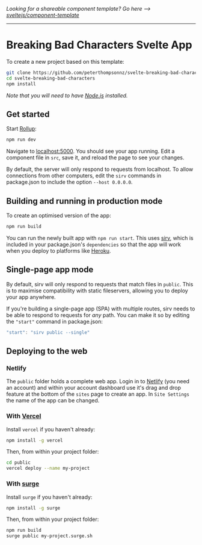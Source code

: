 _Looking for a shareable component template? Go here --> [sveltejs/component-template](https://github.com/sveltejs/component-template)_

---

# Breaking Bad Characters Svelte App

To create a new project based on this template:

```bash
git clone https://github.com/peterthompsonnz/svelte-breaking-bad-characters.git
cd svelte-breaking-bad-characters
npm install
```

_Note that you will need to have [Node.js](https://nodejs.org) installed._

## Get started

Start [Rollup](https://rollupjs.org):

```bash
npm run dev
```

Navigate to [localhost:5000](http://localhost:5000). You should see your app running. Edit a component file in `src`, save it, and reload the page to see your changes.

By default, the server will only respond to requests from localhost. To allow connections from other computers, edit the `sirv` commands in package.json to include the option `--host 0.0.0.0`.

## Building and running in production mode

To create an optimised version of the app:

```bash
npm run build
```

You can run the newly built app with `npm run start`. This uses [sirv](https://github.com/lukeed/sirv), which is included in your package.json's `dependencies` so that the app will work when you deploy to platforms like [Heroku](https://heroku.com).

## Single-page app mode

By default, sirv will only respond to requests that match files in `public`. This is to maximise compatibility with static fileservers, allowing you to deploy your app anywhere.

If you're building a single-page app (SPA) with multiple routes, sirv needs to be able to respond to requests for _any_ path. You can make it so by editing the `"start"` command in package.json:

```js
"start": "sirv public --single"
```

## Deploying to the web

### Netlify

The `public` folder holds a complete web app. Login in to [Netlify](https://app.netlify.com) (you need an account) and within your account dashboard use it's drag and drop feature at the bottom of the `sites` page to create an app. In `Site Settings` the name of the app can be changed.

### With [Vercel](https://vercel.com)

Install `vercel` if you haven't already:

```bash
npm install -g vercel
```

Then, from within your project folder:

```bash
cd public
vercel deploy --name my-project
```

### With [surge](https://surge.sh/)

Install `surge` if you haven't already:

```bash
npm install -g surge
```

Then, from within your project folder:

```bash
npm run build
surge public my-project.surge.sh
```
